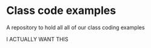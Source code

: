 # Class code examples

A repository to hold all all of our class coding examples

I ACTUALLY WANT THIS
